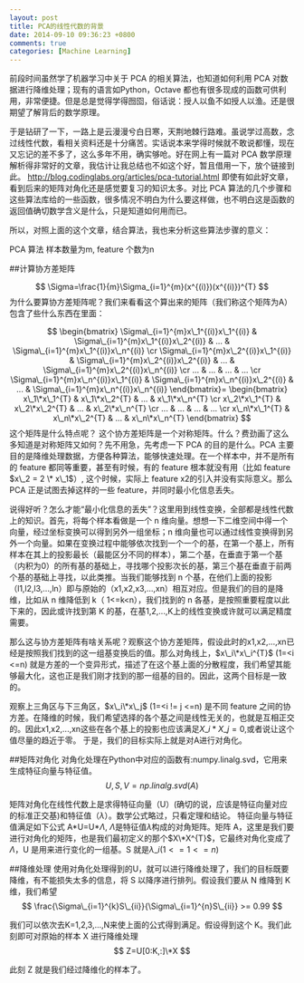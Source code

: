 ```yaml
---
layout: post
title: PCA的线性代数的背景
date: 2014-09-10 09:36:23 +0800
comments: true
categories: [Machine Learning]
---
```


前段时间虽然学了机器学习中关于 PCA 的相关算法，也知道如何利用 PCA 对数据进行降维处理；现有的语言如Python，Octave 都也有很多现成的函数可供利用，非常便捷。但是总是觉得学得囫囵，俗话说：授人以鱼不如授人以渔。还是很期望了解背后的数学原理。

于是钻研了一下，一路上是云漫漫兮白日寒，天荆地棘行路难。虽说学过高数，念过线性代数，看相关资料还是十分痛苦。实话说本来学得时候就不敢说都懂，现在又忘记的差不多了，这么多年不用，确实够呛。好在网上有一篇对 PCA 数学原理解析得非常好的文章，我估计让我总结也不如这个好，暂且借用一下，放个链接到此。
http://blog.codinglabs.org/articles/pca-tutorial.html
即使有如此好文章，看到后来的矩阵对角化还是感觉要复习的知识太多。对比 PCA 算法的几个步骤和这些算法库给的一些函数，很多情况不明白为什么要这样做，也不明白这是函数的返回值确切数学含义是什么，只是知道如何用而已。

所以，对照上面的这个文章，结合算法，我也来分析这些算法步骤的意义：

PCA 算法
样本数量为m, feature 个数为n

##计算协方差矩阵

$$
\Sigma=\frac{1}{m}\Sigma_{i=1}^{m}(x^{(i)})(x^{(i)})^{T}
$$
   为什么要算协方差矩阵呢？我们来看看这个算出来的矩阵（我们称这个矩阵为A）包含了些什么东西在里面：

$$
\begin{bmatrix}
\Sigma\_{i=1}^{m}x\_1^{(i)}x\_1^{(i)} &  \Sigma\_{i=1}^{m}x\_1^{(i)}x\_2^{(i)} &  ... & \Sigma\_{i=1}^{m}x\_1^{(i)}x\_n^{(i)} \cr
\Sigma\_{i=1}^{m}x\_2^{(i)}x\_1^{(i)} &  \Sigma\_{i=1}^{m}x\_2^{(i)}x\_2^{(i)} &  ... & \Sigma\_{i=1}^{m}x\_2^{(i)}x\_n^{(i)} \cr
... & ... & ... & ... \cr
\Sigma\_{i=1}^{m}x\_n^{(i)}x\_1^{(i)} &  \Sigma\_{i=1}^{m}x\_n^{(i)}x\_2^{(i)} &  ... & \Sigma\_{i=1}^{m}x\_n^{(i)}x\_n^{(i)} 
\end{bmatrix}=
\begin{bmatrix}
x\_1\*x\_1^{T} &  x\_1\*x\_2^{T} &  ... & x\_1\*x\_n^{T} \cr
x\_2\*x\_1^{T} &  x\_2\*x\_2^{T} &  ... & x\_2\*x\_n^{T} \cr
... & ... & ... & ... \cr
x\_n\*x\_1^{T} &  x\_n\*x\_2^{T} &  ... & x\_n\*x\_n^{T}
\end{bmatrix}
$$
这个矩阵是什么特点呢？ 这个协方差矩阵是一个对称矩阵。什么？费劲画了这么多知道是对称矩阵又如何？先不用急，先考虑一下 PCA 的目的是什么。PCA 主要目的是降维处理数据，方便各种算法，能够快速处理。在一个样本中，并不是所有的 feature 都同等重要，甚至有时候，有的 feature 根本就没有用（比如 feature $x\_2 = 2 \* x\_1$）, 这个时候，实际上 feature x2的引入并没有实际意义。那么 PCA 正是试图去掉这样的一些 feature，并同时最小化信息丢失。

说得好听？怎么才能“最小化信息的丢失”？这里用到线性变换，全部都是线性代数上的知识。首先，将每个样本看做是一个 n 维向量。想想一下二维空间中得一个向量，经过坐标变换可以得到另外一组坐标；n 维向量也可以通过线性变换得到另外一个向量。如果在变换过程中能够依次找到一个一个的基，在第一个基上，所有样本在其上的投影最长（最能区分不同的样本），第二个基，在垂直于第一个基（内积为0）的所有基的基础上，寻找哪个投影次长的基，第三个基在垂直于前两个基的基础上寻找，以此类推。当我们能够找到 n 个基，在他们上面的投影（l1,l2,l3,...,ln）即与原始的（x1,x2,x3,...,xn）相互对应。但是我们的目的是降维，比如从 n 维降低到 k（ 1<=k<n），我们找到的 n 各基，是按照重要程度以此下来的，因此或许找到第 K 的基，在基1,2,...,K上的线性变换或许就可以满足精度需要。

那么这与协方差矩阵有啥关系呢？观察这个协方差矩阵，假设此时的x1,x2,...,xn已经是按照我们找到的这一组基变换后的值。那么对角线上，$x\_i\*x\_i^{T}$ (1=<i <=n)  就是方差的一个变异形式，描述了在这个基上面的分散程度，我们希望其能够最大化，这也正是我们刚才找到的那一组基的目的。因此，这两个目标是一致的。

观察上三角区与下三角区，$x\_i\*x\_j$ (1=<i != j <=n) 是不同 feature 之间的协方差。在降维的时候，我们希望选择的各个基之间是线性无关的，也就是互相正交的。因此x1,x2,...,xn这些在各个基上的投影也应该满足$X\_i*X\_j=0$,或者说让这个值尽量的趋近于零。
	于是，我们的目标实际上就是对A进行对角化。

##矩阵对角化
对角化处理在Python中对应的函数有:numpy.linalg.svd，它用来生成特征向量与特征值。
	$$
	U,S,V=np.linalg.svd(A)
	$$
	
   矩阵对角化在线性代数上是求得特征向量（U）(确切的说，应该是特征向量对应的标准正交基)和特征值（$\lambda$）。数学公式略过，只看定理和结论。
   特征向量与特征值满足如下公式
   A\*U=U\*$\Lambda$, $\Lambda$是特征值$\lambda$构成的对角矩阵。矩阵 A，这里是我们要进行对角化的矩阵，也是我们最初定义的那个$X\*X^{T}$，它最终对角化变成了$\Lambda$，U 是用来进行变化的一组基。S 就是$\lambda\_i(1<=1<=n)$

##降维处理
使用对角化处理得到的U，就可以进行降维处理了，我们的目标既要降维，有不能损失太多的信息，将 S 以降序进行排列。假设我们要从 N 维降到 K 维，我们希望
$$
\frac{\Sigma\_{i=1}^{k}S\_{ii}}{\Sigma\_{i=1}^{n}S\_{ii}} >= 0.99
$$

我们可以依次去K=1,2,3,...,N来使上面的公式得到满足。假设得到这个 K。我们此刻即可对原始的样本 X 进行降维处理
$$
Z=U[0:K,:]\*X
$$

此刻 Z 就是我们经过降维化的样本了。

